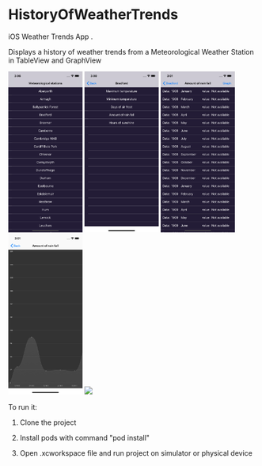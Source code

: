 # HistoryOfWeatherTrends


iOS  Weather Trends App .

Displays a history of weather trends from a Meteorological Weather Station in TableView and GraphView

<img src = "ScreenShots/TheWeatherTrends0.png" width = "150" >				<img src = "ScreenShots/TheWeatherTrends1.png" width = "150" >				<img src = "ScreenShots/TheWeatherTrends2.png" width = "150" >				<img src = "ScreenShots/TheWeatherTrends3.png" width = "150" >				<img src = "ScreenShots/TheWeatherTrends4.png" width = "150" >	




To run it:

1. Clone the project 

2. Install pods with command "pod install" 

3. Open .xcworkspace file and run project on simulator or physical device


